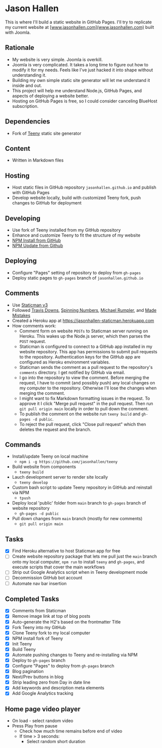 # Jason Hallen
This is where I'll build a static website in GitHub Pages. I'll try to replicate my current website at [www.jasonhallen.com](www.jasonhallen.com) built with Joomla.

## Rationale
* My website is very simple.  Joomla is overkill.
* Joomla is very complicated. It takes a long time to figure out how to modify it for my needs.  Feels like I've just hacked it into shape without understanding it.
* Building my own simple static site generator will let me understand it inside and out.
* This project will help me understand Node.js, GitHub Pages, and aspects of deploying a website better.
* Hosting on GitHub Pages is free, so I could consider canceling BlueHost subscription.

## Dependencies
* Fork of [Teeny]() static site generator

## Content
* Written in Markdown files

## Hosting
* Host static files in GitHub repository `jasonhallen.github.io` and publish with GitHub Pages
* Develop website locally, build with customized Teeny fork, push changes to GitHub for deployment 

## Developing
* Use fork of Teeny installed from my GitHub repository
* Enhance and customize Teeny to fit the structure of my website
* [NPM Install from GitHub](https://www.pluralsight.com/guides/install-npm-packages-from-gitgithub)
* [NPM Update from Github](LINK)

## Deploying
* Configure "Pages" setting of repository to deploy from `gh-pages`
* Deploy static pages to `gh-pages` branch of `jasonhallen.github.io`

## Comments
* Use [Staticman v3]()
* Followed [Travis Downs](https://travisdowns.github.io/blog/2020/02/05/now-with-comments.html), [Spinning Numbers](https://spinningnumbers.org/a/staticman-heroku.html), [Michael Rumpler](https://www.mrumpler.at/comments-with-staticman/), and [Made Mistakes](https://mademistakes.com/mastering-jekyll/static-comments-improved/)
* Created a Heroku app at https://jasonhallen-staticman.herokuapp.com
* How comments work:
  * Comment form on website `POSTs` to Staticman server running on Heroku. This wakes up the Node.js server, which then parses the `POST` request.
  * Staticman is configured to connect to a GitHub app installed in my website repository.  This app has permissions to submit pull requests to the repository.  Authentication keys for the GitHub app are configured as Heroku environment variables.
  * Staticman sends the comment as a pull request to the repository's `comments` directory.  I get notified by GitHub via email.
  * I go into the repository to view the comment.  Before merging the request, I have to commit (and possibly push) any local changes on my computer to the repository. Otherwise I'll lose the changes when merging the comment.
  * I might want to fix Markdown formatting issues in the request. To approve it I click "Merge pull request" in the pull request. Then run `git pull origin main` locally in order to pull down the comment.
  * To publish the comment on the website run `teeny build` and `gh-pages -d public`.
  * To reject the pull request, click "Close pull request" which then deletes the request and the branch.

## Commands
* Install/update Teeny on local machine
  * `npm i -g https://github.com/jasonhallen/teeny`
* Build website from components
  * `teeny build`
* Lauch development server to render site locally
  * `teeny develop`
* Custom bash script to update Teeny repository in GitHub and reinstall via NPM
  * `tpush`
* Deploy local 'public' folder from `main` branch to `gh-pages` branch of website repository
  * `gh-pages -d public`
* Pull down changes from `main` branch (mostly for new comments)
  * `git pull origin main`

## Tasks
- [x] Find Heroku alternative to host Staticman app for free
- [ ] Create website repository package that lets me pull just the `main` branch onto my local computer, `npm run` to install `teeny` and `gh-pages`, and execute scripts that cover the main workflows
- [ ] Strip out Google Analytics script when in Teeny development mode
- [ ] Decommission GitHub bot account
- [ ] Automate nav bar insertion

## Completed Tasks
- [x] Comments from Staticman
- [x] Remove image link at top of blog posts
- [x] Auto-generate the H2's based on the frontmatter Title
- [x] Fork Teeny into my GitHub
- [x] Clone Teeny fork to my local computer
- [x] NPM install fork of Teeny
- [x] Init Teeny
- [x] Build Teeny
- [x] Automate pushing changes to Teeny and re-installing via NPM
- [x] Deploy to `gh-pages` branch
- [x] Configure "Pages" to deploy from `gh-pages` branch
- [x] Blog pagination
- [x] Next/Prev buttons in blog
- [x] Strip leading zero from Day in date line
- [x] Add keywords and description meta elements
- [x] Add Google Analytics tracking

## Home page video player
* On load - select random video
* Press Play from pause
  * Check how much time remains before end of video
  * If time > 3 seconds:
    * Select random short duration